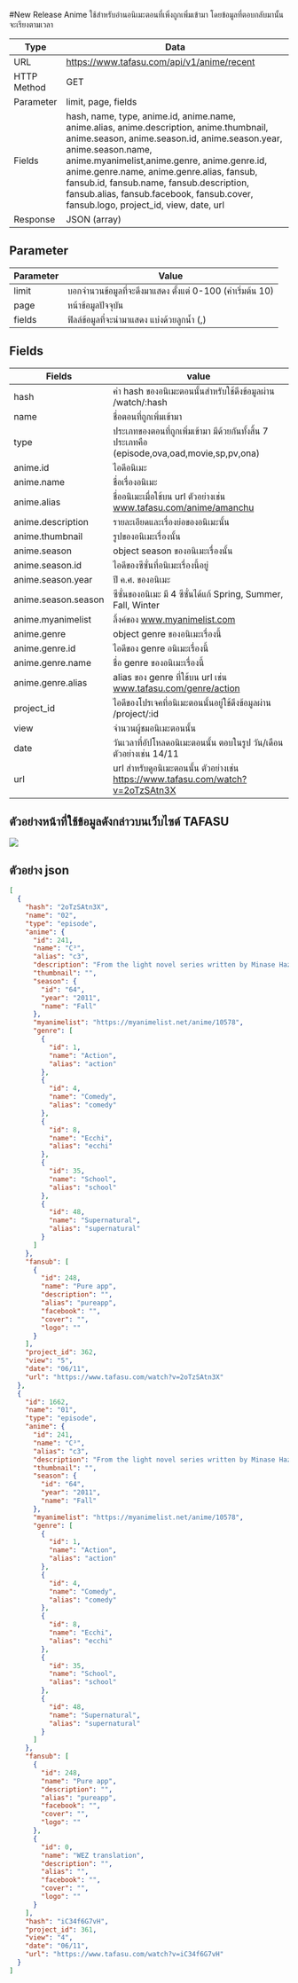 #New Release Anime
ใช้สำหรับอ่านอนิเมะตอนที่เพิ่งถูกเพิ่มเข้ามา โดยข้อมูลที่ตอบกลับมานั้นจะเรียงตามเวลา

Type | Data
--- | ---
URL | https://www.tafasu.com/api/v1/anime/recent
HTTP Method | GET
Parameter | limit, page, fields
Fields | hash, name, type, anime.id, anime.name, anime.alias, anime.description, anime.thumbnail, anime.season, anime.season.id, anime.season.year, anime.season.name, anime.myanimelist,anime.genre, anime.genre.id, anime.genre.name, anime.genre.alias, fansub, fansub.id, fansub.name, fansub.description, fansub.alias, fansub.facebook, fansub.cover, fansub.logo, project_id, view, date, url
Response | JSON (array)

## Parameter
Parameter | Value
--- | ---
limit | บอกจำนวนข้อมูลที่จะดึงมาแสดง ตั้งแต่ 0-100 (ค่าเริ่มต้น 10)
page | หน้าข้อมูลปัจจุบัน
fields | ฟิลล์ข้อมูลที่จะนำมาแสดง แบ่งด้วยลูกน้ำ (,)


## Fields
Fields| value
--- | ---
hash | ค่า hash ของอนิเมะตอนนั้นสำหรับใช้ดึงข้อมูลผ่าน /watch/:hash
name | ชื่อตอนที่ถูกเพิ่มเข้ามา
type | ประเภทของตอนที่ถูกเพิ่มเข้ามา มีด้วยกันทั้งสิ้น 7 ประเภทคือ (episode,ova,oad,movie,sp,pv,ona)
anime.id | ไอดีอนิเมะ
anime.name | ชื่อเรื่องอนิเมะ
anime.alias | ชื่ออนิเมะเมื่อใช้บน url ตัวอย่างเช่น www.tafasu.com/anime/amanchu
anime.description | รายละเอียดและเรื่องย่อของอนิเมะนั้น
anime.thumbnail | รูปของอนิเมะเรื่องนั้น
anime.season | object season ของอนิเมะเรื่องนั้น
anime.season.id | ไอดีของซีซั่นที่อนิเมะเรื่องนี้อยู่
anime.season.year | ปี ค.ศ. ของอนิเมะ
anime.season.season | ซีซั่นของอนิเมะ มี 4 ซีซั่นได้แก้ Spring, Summer, Fall, Winter
anime.myanimelist | ลิ้งค์ของ www.myanimelist.com
anime.genre | object genre ของอนิเมะเรื่องนี้
anime.genre.id | ไอดีของ genre อนิเมะเรื่องนี้
anime.genre.name | ชื่อ genre ของอนิเมะเรื่องนี้
anime.genre.alias | alias ของ genre ที่ใช้บน url เช่น www.tafasu.com/genre/action
project_id | ไอดีของโปรเจคที่อนิเมะตอนนั้นอยู่ใช้ดึงข้อมูลผ่าน /project/:id
view | จำนวนผู้ชมอนิเมะตอนนั้น
date | วันเวลาที่อัปโหลดอนิเมะตอนนั้น ตอบในรูป วัน/เดือน ตัวอย่างเช่น 14/11
url | url สำหรับดูอนิเมะตอนนั้น ตัวอย่างเช่น https://www.tafasu.com/watch?v=2oTzSAtn3X

## ตัวอย่างหน้าที่ใช้ข้อมูลดังกล่าวบนเว็บไซต์ TAFASU
![](/images/preview_anime_recent.png)

## ตัวอย่าง json
```json
[
  {
    "hash": "2oTzSAtn3X",
    "name": "02",
    "type": "episode",
    "anime": {
      "id": 241,
      "name": "C³",
      "alias": "c3",
      "description": "From the light novel series written by Minase Hazuki, comes a story of love, action, and comedy. Yachi Haruaki is a high school boy who is naturally resistant to curses. After his father sends him a mysterious black cube, Haruaki awakes to find a nude girl named Fear standing in his kitchen. She’s the human form of the cursed black cube – and an instrument of torture! Utilizing her special abilities, Fear fights alongside Haruaki to defeat other cursed instruments and their owners.\r\n",
      "thumbnail": "",
      "season": {
        "id": "64",
        "year": "2011",
        "name": "Fall"
      },
      "myanimelist": "https://myanimelist.net/anime/10578",
      "genre": [
        {
          "id": 1,
          "name": "Action",
          "alias": "action"
        },
        {
          "id": 4,
          "name": "Comedy",
          "alias": "comedy"
        },
        {
          "id": 8,
          "name": "Ecchi",
          "alias": "ecchi"
        },
        {
          "id": 35,
          "name": "School",
          "alias": "school"
        },
        {
          "id": 48,
          "name": "Supernatural",
          "alias": "supernatural"
        }
      ]
    },
    "fansub": [
      {
        "id": 248,
        "name": "Pure app",
        "description": "",
        "alias": "pureapp",
        "facebook": "",
        "cover": "",
        "logo": ""
      }
    ],
    "project_id": 362,
    "view": "5",
    "date": "06/11",
    "url": "https://www.tafasu.com/watch?v=2oTzSAtn3X"
  },
  {
    "id": 1662,
    "name": "01",
    "type": "episode",
    "anime": {
      "id": 241,
      "name": "C³",
      "alias": "c3",
      "description": "From the light novel series written by Minase Hazuki, comes a story of love, action, and comedy. Yachi Haruaki is a high school boy who is naturally resistant to curses. After his father sends him a mysterious black cube, Haruaki awakes to find a nude girl named Fear standing in his kitchen. She’s the human form of the cursed black cube – and an instrument of torture! Utilizing her special abilities, Fear fights alongside Haruaki to defeat other cursed instruments and their owners.\r\n",
      "thumbnail": "",
      "season": {
        "id": "64",
        "year": "2011",
        "name": "Fall"
      },
      "myanimelist": "https://myanimelist.net/anime/10578",
      "genre": [
        {
          "id": 1,
          "name": "Action",
          "alias": "action"
        },
        {
          "id": 4,
          "name": "Comedy",
          "alias": "comedy"
        },
        {
          "id": 8,
          "name": "Ecchi",
          "alias": "ecchi"
        },
        {
          "id": 35,
          "name": "School",
          "alias": "school"
        },
        {
          "id": 48,
          "name": "Supernatural",
          "alias": "supernatural"
        }
      ]
    },
    "fansub": [
      {
        "id": 248,
        "name": "Pure app",
        "description": "",
        "alias": "pureapp",
        "facebook": "",
        "cover": "",
        "logo": ""
      },
      {
        "id": 0,
        "name": "WEZ translation",
        "description": "",
        "alias": "",
        "facebook": "",
        "cover": "",
        "logo": ""
      }
    ],
    "hash": "iC34f6G7vH",
    "project_id": 361,
    "view": "4",
    "date": "06/11",
    "url": "https://www.tafasu.com/watch?v=iC34f6G7vH"
  }
]
```
